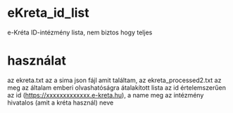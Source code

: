 # eKreta_id_list
e-Kréta ID-intézmény lista, nem biztos hogy teljes


# használat

az ekreta.txt az a sima json fájl amit találtam, az ekreta_processed2.txt az meg az általam emberi olvashatóságra átalakított lista
az id értelemszerűen az id (https://xxxxxxxxxxxxx.e-kreta.hu), a name meg az intézmény hivatalos (amit a kréta használ) neve

